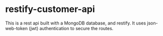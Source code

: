 # restify-customer-api
This is a rest api built with a MongoDB database, and restify. It uses json-web-token (jwt) authentication to secure the routes.  
